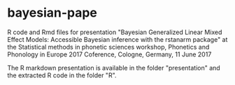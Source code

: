 # bayesian-pape
R code and Rmd files for presentation "Bayesian Generalized Linear Mixed Effect Models: Accessible Bayesian inference with the rstanarm package" at the Statistical methods in phonetic sciences workshop, Phonetics and Phonology in Europe 2017 Coference, Cologne, Germany, 11 June 2017

The R markdown presentation is available in the folder "presentation" and the extracted R code in the folder "R".